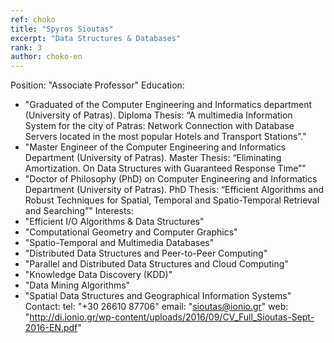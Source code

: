 ```yaml
---
ref: choko
title: "Spyros Sioutas"
excerpt: "Data Structures & Databases"
rank: 3
author: choko-en
---
```


Position: "Assοciate Professor"
Education:
  - "Graduated of the Computer Engineering and Informatics department (University of Patras).
Diploma Thesis: “A multimedia Information System for the city of Patras: Network Connection with Database Servers located in the most popular Hotels and Transport Stations”."
  - "Master Engineer of the Computer Engineering and Informatics Department (University of Patras).
Master Thesis: “Eliminating Amortization. On Data Structures with Guaranteed Response Time”"
  - "Doctor of Philosophy (PhD) on Computer Engineering and Informatics Department (University of Patras).
PhD Thesis: “Efficient Algorithms and Robust Techniques for Spatial, Temporal and Spatio-Temporal Retrieval and Searching”"
Interests:
  - "Efficient I/O Algorithms & Data Structures"
  - "Computational Geometry and Computer Graphics"
  - "Spatio-Temporal and Multimedia Databases"
  - "Distributed Data Structures and Peer-to-Peer Computing"
  - "Parallel and Distributed Data Structures and Cloud Computing"
  - "Knowledge Data Discovery (KDD)"
  - "Data Mining Algorithms"
  - "Spatial Data Structures and Geographical Information Systems"
Contact:
  tel: "+30 26610 87706"
  email: "sioutas@ionio.gr"
  web: "http://di.ionio.gr/wp-content/uploads/2016/09/CV_Full_Sioutas-Sept-2016-EN.pdf"
